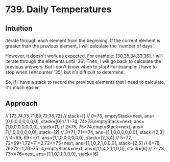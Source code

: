 # 739. Daily Temperatures

## Intuition
Iterate through each element from the beginning.
If the current element is greater than the previous element, I will calculate the 'number of days'.

However, it doesn't work as expected. For example: [30,35,34,33,36].
I will iterate through the elements until '36'.
Then, I will go back to calculate the previous answers.
But I don't know when to stop!
For example: I have to stop when I encounter '35', but it's difficult to determine.

So, if I have a stack to record the previous elements that I need to calculate, it's much easier.


## Approach

// [73,74,75,71,69,72,76,73]
// stack=[]
// 0=73, emptyStack=next, ans=[0,0,0,0,0,0,0,0], stack=[0]
// 1=74, 74>73,emptyStack=next, ans=[1,0,0,0,0,0,0,0], stack=[1]
// 2=75, 75>74,emptyStack=next, ans=[1,1,0,0,0,0,0,0], stack=[2]
// 3=71, 71<=74, ans=[1,1,0,0,0,0,0,0], stack=[2,3]
// 4=69, 69<=71, ans=[1,1,0,0,0,0,0,0], stack=[2,3,4]
// 5=72, 72>69=1,72>71=2,72<=75=next, ans=[1,1,0,2,1,0,0,0], stack=[2,5]
// 6=76, 76>72=1,76>75=4,emptyStack=next, ans=[1,1,4,2,1,1,0,0], stack=[6]
// 7=73, 73<=76=next, ans=[1,1,0,1,1,0,0,0], stack=[6]